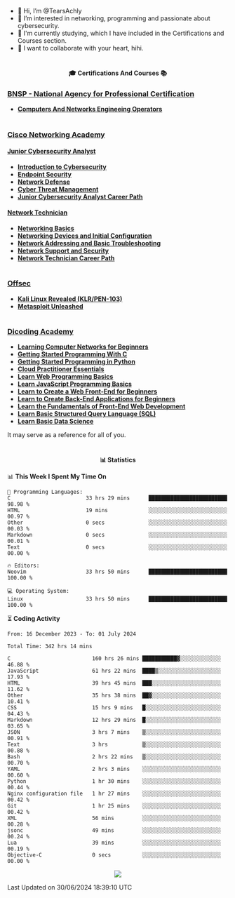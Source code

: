- 👋 Hi, I’m @TearsAchly
- 👀 I’m interested in networking, programming and passionate about cybersecurity.
- 🌱 I'm currently studying, which I have included in the Certifications and Courses section.
- 💞️ I want to collaborate with your heart, hihi.

<!-- 
- 📫 How to reach me ...
- 😄 Pronouns: ...
- ⚡ Fun fact: ...

TearsAchly/TearsAchly is a ✨ special ✨ repository because its `README.md` (this file) appears on your GitHub profile.
You can click the Preview link to take a look at your changes.
--->
# 
**<p align=center> 🎓 Certifications And Courses 📚 <br>**

###  [**BNSP - National Agency for Professional Certification**](https://bnsp.go.id/)
- **[Computers And Networks Engineeing Operators](https://bnsp.go.id/detaillsp.php?id=4200)**

#

###  [**Cisco Networking Academy**](https://www.netacad.com/)

#### [**Junior Cybersecurity Analyst**](https://skillsforall.com/career-path/cybersecurity?courseLang=en-US)  
- **[Introduction to Cybersecurity](https://www.credly.com/badges/94171e76-1e0c-400a-a3b7-bfcbf4c98a1e/public_url)**
- **[Endpoint Security](https://www.credly.com/badges/f5fa929c-3795-40e2-b820-01e5cac0ee24/public_url)**
- **[Network Defense](https://www.credly.com/badges/dfb3eebc-5334-4037-9ffe-b7ee2e25e771/public_url)**
- **[Cyber Threat Management](https://www.credly.com/badges/89267109-bb51-4f8b-9d01-3b528526eb7d/public_url)**  
- **[Junior Cybersecurity Analyst Career Path](https://www.credly.com/badges/ffea73be-e213-4b3d-b793-2c80d932f646/public_url)** 

#### [**Network Technician**](https://skillsforall.com/career-path/network-technician?courseLang=en-US)
- **[Networking Basics](https://www.credly.com/badges/6d36be8a-33fc-461c-8931-559a530cffbf/public_url)**
- **[Networking Devices and Initial Configuration](https://www.credly.com/badges/718d997c-99cd-44d5-998b-21450d2f84a0/public_url)**
- **[Network Addressing and Basic Troubleshooting](https://www.credly.com/badges/32883cea-fa42-42ab-bb18-37df910a580e/public_url)**
- **[Network Support and Security](https://www.credly.com/badges/0819ec9b-a8eb-4045-96e1-19f94e8a21a9/public_url)**
- **[Network Technician Career Path](https://www.credly.com/badges/62efc8ce-39b8-4c74-98bd-7bd33436798c/public_url)**

#
###  **[Offsec](https://www.offsec.com/)**

- **[Kali Linux Revealed (KLR/PEN-103)](https://portal.offsec.com/courses/pen-103-16306/learning/modules)**
- **[Metasploit Unleashed](https://www.offsec.com/metasploit-unleashed/)**

# 
###  **[Dicoding Academy](https://dicoding.com)**
- **[Learning Computer Networks for Beginners](https://www.dicoding.com/certificates/4EXG460L1PRL)**
- **[Getting Started Programming With C](https://www.dicoding.com/certificates/81P2VKVQOPOY)**
- **[Getting Started Programming in Python](https://www.dicoding.com/certificates/0LZ0QQNKQZ65)**
-  **[Cloud Practitioner Essentials](https://www.dicoding.com/certificates/53XEOK8YYZRN)**
- **[Learn Web Programming Basics](https://www.dicoding.com/certificates/QLZ9RK4O9P5D)**
- **[Learn JavaScript Programming Basics](https://www.dicoding.com/certificates/QLZ976MO2P5D)**
- **[Learn to Create a Web Front-End for Beginners](https://www.dicoding.com/certificates/MRZMLQ2MRXYQ)**
- **[Learn to Create Back-End Applications for Beginners](https://www.dicoding.com/certificates/07Z600YGWZQR)**
- **[Learn the Fundamentals of Front-End Web Development](https://www.dicoding.com/certificates/MRZM8NE0NZYQ)**
- **[Learn Basic Structured Query Language (SQL) ](https://www.dicoding.com/certificates/0LZ0QQ1MRZ65)**
- **[Learn Basic Data Science](https://www.dicoding.com/certificates/53XE44WGYZRN)**

 It may serve as a reference for all of you. 
#

**<p align=center>📊 Statistics <p/>**

<!--START_SECTION:week-->
📊 **This Week I Spent My Time On** 

```text
💬 Programming Languages: 
C                        33 hrs 29 mins      █████████████████████████   98.98 % 
HTML                     19 mins             ░░░░░░░░░░░░░░░░░░░░░░░░░   00.97 % 
Other                    0 secs              ░░░░░░░░░░░░░░░░░░░░░░░░░   00.03 % 
Markdown                 0 secs              ░░░░░░░░░░░░░░░░░░░░░░░░░   00.01 % 
Text                     0 secs              ░░░░░░░░░░░░░░░░░░░░░░░░░   00.00 % 

🔥 Editors: 
Neovim                   33 hrs 50 mins      █████████████████████████   100.00 % 

💻 Operating System: 
Linux                    33 hrs 50 mins      █████████████████████████   100.00 % 
```


<!--END_SECTION:week-->

⏳ **Coding Activity**

<!--START_SECTION:alltime-->

```text
From: 16 December 2023 - To: 01 July 2024

Total Time: 342 hrs 14 mins

C                          160 hrs 26 mins ███████████▓░░░░░░░░░░░░░   46.88 %
JavaScript                 61 hrs 22 mins  ████▒░░░░░░░░░░░░░░░░░░░░   17.93 %
HTML                       39 hrs 45 mins  ███░░░░░░░░░░░░░░░░░░░░░░   11.62 %
Other                      35 hrs 38 mins  ██▓░░░░░░░░░░░░░░░░░░░░░░   10.41 %
CSS                        15 hrs 9 mins   █░░░░░░░░░░░░░░░░░░░░░░░░   04.43 %
Markdown                   12 hrs 29 mins  █░░░░░░░░░░░░░░░░░░░░░░░░   03.65 %
JSON                       3 hrs 7 mins    ▒░░░░░░░░░░░░░░░░░░░░░░░░   00.91 %
Text                       3 hrs           ▒░░░░░░░░░░░░░░░░░░░░░░░░   00.88 %
Bash                       2 hrs 22 mins   ▒░░░░░░░░░░░░░░░░░░░░░░░░   00.70 %
YAML                       2 hrs 3 mins    ░░░░░░░░░░░░░░░░░░░░░░░░░   00.60 %
Python                     1 hr 30 mins    ░░░░░░░░░░░░░░░░░░░░░░░░░   00.44 %
Nginx configuration file   1 hr 27 mins    ░░░░░░░░░░░░░░░░░░░░░░░░░   00.42 %
Git                        1 hr 25 mins    ░░░░░░░░░░░░░░░░░░░░░░░░░   00.42 %
XML                        56 mins         ░░░░░░░░░░░░░░░░░░░░░░░░░   00.28 %
jsonc                      49 mins         ░░░░░░░░░░░░░░░░░░░░░░░░░   00.24 %
Lua                        39 mins         ░░░░░░░░░░░░░░░░░░░░░░░░░   00.19 %
Objective-C                0 secs          ░░░░░░░░░░░░░░░░░░░░░░░░░   00.00 %
```

<!--END_SECTION:alltime-->
<p align=center>
 <a href="https://wakatime.com/@TearsAchly"><img src="https://wakatime.com/share/@TearsAchly/993e995d-e28d-4bae-a3b1-336fbde649f3.png" /></a>
</p>
<!--START_SECTION:date-->

 Last Updated on 30/06/2024 18:39:10 UTC
<!--END_SECTION:date-->
